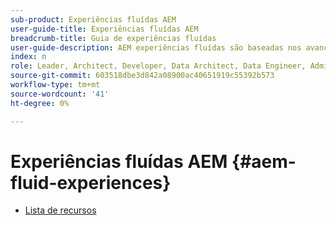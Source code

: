 ```yaml
---
sub-product: Experiências fluídas AEM
user-guide-title: Experiências fluídas AEM
breadcrumb-title: Guia de experiências fluídas
user-guide-description: AEM experiências fluídas são baseadas nos avançados conjuntos de recursos do AEM Sites, AEM Dynamic Media e AEM Assets para fornecer uma solução robusta para a entrega de conteúdo sem interface.
index: n
role: Leader, Architect, Developer, Data Architect, Data Engineer, Admin, User
source-git-commit: 603518dbe3d842a08900ac40651919c55392b573
workflow-type: tm+mt
source-wordcount: '41'
ht-degree: 0%

---
```



# Experiências fluídas AEM {#aem-fluid-experiences}

+ [Lista de recursos](/help/fluid-experiences/feature-list.md)